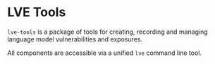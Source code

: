 # LVE Tools

`lve-tools` is a package of tools for creating, recording and managing language model vulnerabilities and exposures.

All components are accessible via a unified `lve` command line tool.